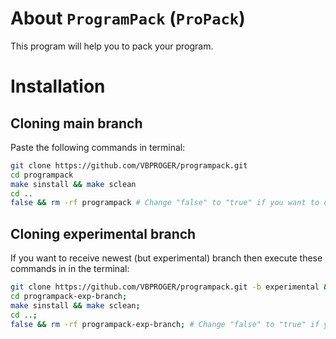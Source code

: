 # About `ProgramPack` (`ProPack`)
This program will help you to pack your program.
# Installation
## Cloning main branch
Paste the following commands in terminal:
```bash
git clone https://github.com/VBPROGER/programpack.git
cd programpack
make sinstall && make sclean
cd ..
false && rm -rf programpack # Change "false" to "true" if you want to delete the cloned repository
```
## Cloning experimental branch
If you want to receive newest (but experimental) branch then
execute these commands in in the terminal:
```bash
git clone https://github.com/VBPROGER/programpack.git -b experimental && mv programpack programpack-exp-branch;
cd programpack-exp-branch;
make sinstall && make sclean;
cd ..;
false && rm -rf programpack-exp-branch; # Change "false" to "true" if you want to delete the cloned repository
```